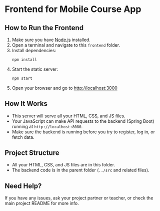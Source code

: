 # Frontend for Mobile Course App

## How to Run the Frontend

1. Make sure you have [Node.js](https://nodejs.org/) installed.
2. Open a terminal and navigate to this `frontend` folder.
3. Install dependencies:
   ```sh
   npm install
   ```
4. Start the static server:
   ```sh
   npm start
   ```
5. Open your browser and go to [http://localhost:3000](http://localhost:3000)

## How It Works

- This server will serve all your HTML, CSS, and JS files.
- Your JavaScript can make API requests to the backend (Spring Boot) running at `http://localhost:8080`.
- Make sure the backend is running before you try to register, log in, or fetch data.

## Project Structure

- All your HTML, CSS, and JS files are in this folder.
- The backend code is in the parent folder (`../src` and related files).

## Need Help?

If you have any issues, ask your project partner or teacher, or check the main project README for more info.

